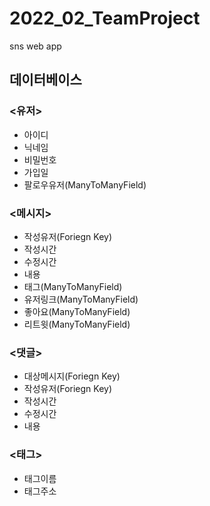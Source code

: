 # 2022_02_TeamProject
sns web app

## 데이터베이스

### <유저>
- 아이디
- 닉네임
- 비밀번호
- 가입일
- 팔로우유저(ManyToManyField)

### <메시지>
- 작성유저(Foriegn Key)
- 작성시간
- 수정시간
- 내용
- 태그(ManyToManyField)
- 유저링크(ManyToManyField)
- 좋아요(ManyToManyField)
- 리트윗(ManyToManyField)

### <댓글>
- 대상메시지(Foriegn Key)
- 작성유저(Foriegn Key)
- 작성시간
- 수정시간
- 내용

### <태그>
- 태그이름
- 태그주소
